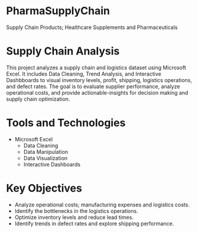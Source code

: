 # PharmaSupplyChain
Supply Chain Products; Healthcare Supplements and Pharmaceuticals

# Supply Chain Analysis
This project analyzes a supply chain and logistics dataset using Microsoft Excel. It includes Data Cleaning, Trend Analysis, and Interactive Dashbboards to visual inventory levels, profit, shipping, logistics operations, and defect rates. The goal is to evaluate supplier performance, analyze operational costs, and provide actionable-insights for decision making and supply chain optimization.

# Tools and Technologies
* Microsoft Excel
  * Data Cleaning
  * Data Manipulation
  * Data Visualization
  * Interactive Dashboards

# Key Objectives
* Analyze operational costs; manufacturing expenses and logistics costs.
* Identify the bottlenecks in the logistics operations.
* Optimize inventory levels and reduce lead times.
* Identify trends in defect rates and explore shipping performance.
